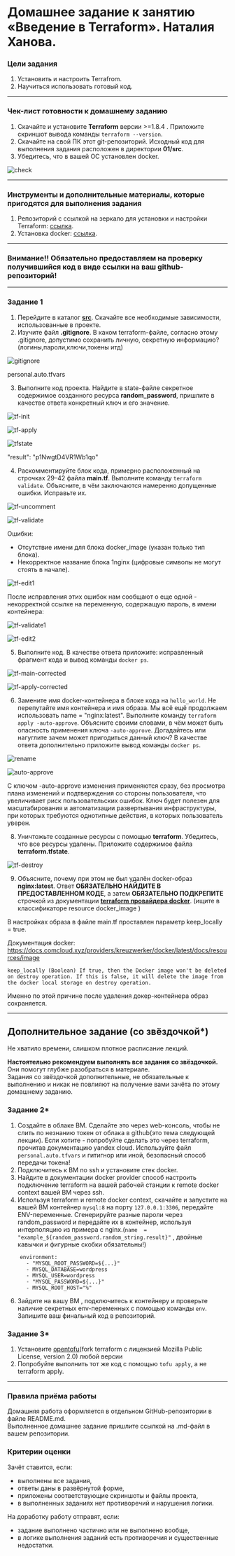 # Домашнее задание к занятию «Введение в Terraform». Наталия Ханова. 

### Цели задания

1. Установить и настроить Terrafrom.
2. Научиться использовать готовый код.

------

### Чек-лист готовности к домашнему заданию

1. Скачайте и установите **Terraform** версии >=1.8.4 . Приложите скриншот вывода команды ```terraform --version```.
2. Скачайте на свой ПК этот git-репозиторий. Исходный код для выполнения задания расположен в директории **01/src**.
3. Убедитесь, что в вашей ОС установлен docker.

![check](https://github.com/NataliyaKh/terraform/blob/main/01/terraform-install.png)

------

### Инструменты и дополнительные материалы, которые пригодятся для выполнения задания

1. Репозиторий с ссылкой на зеркало для установки и настройки Terraform: [ссылка](https://github.com/netology-code/devops-materials).
2. Установка docker: [ссылка](https://docs.docker.com/engine/install/ubuntu/). 
------
### Внимание!! Обязательно предоставляем на проверку получившийся код в виде ссылки на ваш github-репозиторий!
------

### Задание 1

1. Перейдите в каталог [**src**](https://github.com/netology-code/ter-homeworks/tree/main/01/src). Скачайте все необходимые зависимости, использованные в проекте. 
2. Изучите файл **.gitignore**. В каком terraform-файле, согласно этому .gitignore, допустимо сохранить личную, секретную информацию?(логины,пароли,ключи,токены итд)

![gitignore](https://github.com/NataliyaKh/terraform/blob/main/01/tfvars.png)

personal.auto.tfvars

3. Выполните код проекта. Найдите  в state-файле секретное содержимое созданного ресурса **random_password**, пришлите в качестве ответа конкретный ключ и его значение.

![tf-init](https://github.com/NataliyaKh/terraform/blob/main/01/terraform-init.png)

![tf-apply](https://github.com/NataliyaKh/terraform/blob/main/01/terraform-apply.png)

![tfstate](https://github.com/NataliyaKh/terraform/blob/main/01/tfstate.png)

 "result": "p1NwgtD4VR1Wb1qo"

4. Раскомментируйте блок кода, примерно расположенный на строчках 29–42 файла **main.tf**.
Выполните команду ```terraform validate```. Объясните, в чём заключаются намеренно допущенные ошибки. Исправьте их.

![tf-uncomment](https://github.com/NataliyaKh/terraform/blob/main/01/tf-uncomment.png)

![tf-validate](https://github.com/NataliyaKh/terraform/blob/main/01/tf-validate.png)

Ошибки:
* Отсутствие имени для блока docker_image (указан только тип блока). 
* Некорректное название блока 1nginx (цифровые символы не могут стоять в начале). 

![tf-edit1](https://github.com/NataliyaKh/terraform/blob/main/01/tf-edit1.png)

После исправления этих ошибок нам сообщают о еще одной - некорректной ссылке на переменную, содержащую пароль, в имени контейнера:

![tf-validate1](https://github.com/NataliyaKh/terraform/blob/main/01/tf-validate1.png)

![tf-edit2](https://github.com/NataliyaKh/terraform/blob/main/01/tf-edit2.png)

5. Выполните код. В качестве ответа приложите: исправленный фрагмент кода и вывод команды ```docker ps```.

![tf-main-corrected](https://github.com/NataliyaKh/terraform/blob/main/01/tf-main-corrected.png)

![tf-apply-corrected](https://github.com/NataliyaKh/terraform/blob/main/01/tf-apply-corrected.png)

6. Замените имя docker-контейнера в блоке кода на ```hello_world```. Не перепутайте имя контейнера и имя образа. Мы всё ещё продолжаем использовать name = "nginx:latest". Выполните команду ```terraform apply -auto-approve```.
Объясните своими словами, в чём может быть опасность применения ключа  ```-auto-approve```. Догадайтесь или нагуглите зачем может пригодиться данный ключ? В качестве ответа дополнительно приложите вывод команды ```docker ps```.

![rename](https://github.com/NataliyaKh/terraform/blob/main/01/rename-docker-container.png)

![auto-approve](https://github.com/NataliyaKh/terraform/blob/main/01/tf-apply-auto-approve.png)

С ключом -auto-approve изменения применяются сразу, без просмотра плана изменений и подтверждения со стороны пользователя, что увеличивает риск пользовательских ошибок. Ключ будет полезен для масштабирования и автоматизации развертывания инфраструктуры, при которых требуются однотипные действия, в которых пользователь уверен.  

8. Уничтожьте созданные ресурсы с помощью **terraform**. Убедитесь, что все ресурсы удалены. Приложите содержимое файла **terraform.tfstate**. 

![tf-destroy](https://github.com/NataliyaKh/terraform/blob/main/01/terraform-destroy.png)

9. Объясните, почему при этом не был удалён docker-образ **nginx:latest**. Ответ **ОБЯЗАТЕЛЬНО НАЙДИТЕ В ПРЕДОСТАВЛЕННОМ КОДЕ**, а затем **ОБЯЗАТЕЛЬНО ПОДКРЕПИТЕ** строчкой из документации [**terraform провайдера docker**](https://docs.comcloud.xyz/providers/kreuzwerker/docker/latest/docs).  (ищите в классификаторе resource docker_image )

В настройках образа в файле main.tf проставлен параметр keep_locally = true. 

Документация docker: https://docs.comcloud.xyz/providers/kreuzwerker/docker/latest/docs/resources/image

```
keep_locally (Boolean) If true, then the Docker image won't be deleted on destroy operation. If this is false, it will delete the image from the docker local storage on destroy operation.
```

Именно по этой причине после удаления докер-контейнера образ сохраняется. 



------

## Дополнительное задание (со звёздочкой*) 

Не хватило времени, слишком плотное расписание лекций. 

**Настоятельно рекомендуем выполнять все задания со звёздочкой.** Они помогут глубже разобраться в материале.   
Задания со звёздочкой дополнительные, не обязательные к выполнению и никак не повлияют на получение вами зачёта по этому домашнему заданию. 

### Задание 2*

1. Создайте в облаке ВМ. Сделайте это через web-консоль, чтобы не слить по незнанию токен от облака в github(это тема следующей лекции). Если хотите - попробуйте сделать это через terraform, прочитав документацию yandex cloud. Используйте файл ```personal.auto.tfvars``` и гитигнор или иной, безопасный способ передачи токена!
2. Подключитесь к ВМ по ssh и установите стек docker.
3. Найдите в документации docker provider способ настроить подключение terraform на вашей рабочей станции к remote docker context вашей ВМ через ssh.
4. Используя terraform и  remote docker context, скачайте и запустите на вашей ВМ контейнер ```mysql:8``` на порту ```127.0.0.1:3306```, передайте ENV-переменные. Сгенерируйте разные пароли через random_password и передайте их в контейнер, используя интерполяцию из примера с nginx.(```name  = "example_${random_password.random_string.result}"```  , двойные кавычки и фигурные скобки обязательны!) 
```
    environment:
      - "MYSQL_ROOT_PASSWORD=${...}"
      - MYSQL_DATABASE=wordpress
      - MYSQL_USER=wordpress
      - "MYSQL_PASSWORD=${...}"
      - MYSQL_ROOT_HOST="%"
```

6. Зайдите на вашу ВМ , подключитесь к контейнеру и проверьте наличие секретных env-переменных с помощью команды ```env```. Запишите ваш финальный код в репозиторий.

### Задание 3*
1. Установите [opentofu](https://opentofu.org/)(fork terraform с лицензией Mozilla Public License, version 2.0) любой версии
2. Попробуйте выполнить тот же код с помощью ```tofu apply```, а не terraform apply.
------

### Правила приёма работы

Домашняя работа оформляется в отдельном GitHub-репозитории в файле README.md.   
Выполненное домашнее задание пришлите ссылкой на .md-файл в вашем репозитории.

### Критерии оценки

Зачёт ставится, если:

* выполнены все задания,
* ответы даны в развёрнутой форме,
* приложены соответствующие скриншоты и файлы проекта,
* в выполненных заданиях нет противоречий и нарушения логики.

На доработку работу отправят, если:

* задание выполнено частично или не выполнено вообще,
* в логике выполнения заданий есть противоречия и существенные недостатки. 

